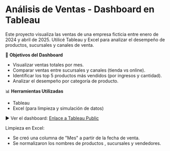 # Análisis de Ventas - Dashboard en Tableau

Este proyecto visualiza las ventas de una empresa ficticia entre enero de 2024 y abril de 2025. Utilicé Tableau y Excel para analizar el desempeño de productos, sucursales y canales de venta.

🎯 **Objetivos del Dashboard**
- Visualizar ventas totales por mes.
- Comparar ventas entre sucursales y canales (tienda vs online).
- Identificar los top 5 productos más vendidos (por ingresos y cantidad).
- Analizar el desempeño por categoría de producto.

📊 **Herramientas Utilizadas**
- Tableau
- Excel (para limpieza y simulación de datos)

▶️ Ver el dashboard: [Enlace a Tableau Public](https://public.tableau.com/views/AnlisisdeVentas2024-EmpresaFicticia/Dashboard1?:language=es-ES&:sid=&:redirect=auth&:display_count=n&:origin=viz_share_link)

 Limpieza en Excel:
- Se creó una columna de "Mes" a partir de la fecha de venta.
- Se normalizaron los nombres de productos , sucursales y vendedores.
